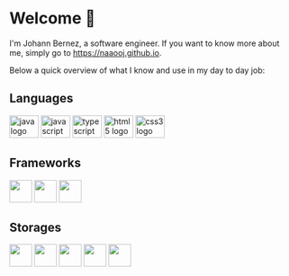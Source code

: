 # Welcome 👋

I'm Johann Bernez, a software engineer. If you want to know more about me, simply go to https://naaooj.github.io.

Below a quick overview of what I know and use in my day to day job:  

## Languages
<div align="left">
  <img src="https://cdn.jsdelivr.net/gh/devicons/devicon/icons/java/java-original.svg" height="40" width="52" alt="java logo" />
  <img src="https://cdn.jsdelivr.net/gh/devicons/devicon/icons/javascript/javascript-original.svg" height="40" width="52" alt="javascript logo" />
  <img src="https://cdn.jsdelivr.net/gh/devicons/devicon/icons/typescript/typescript-original.svg" height="40" width="52" alt="typescript logo" />
  <img src="https://cdn.jsdelivr.net/gh/devicons/devicon/icons/html5/html5-original.svg" height="40" width="52" alt="html5 logo" />
  <img src="https://cdn.jsdelivr.net/gh/devicons/devicon/icons/css3/css3-original.svg" height="40" width="52" alt="css3 logo" />
</div>

## Frameworks
<div align="left">
  <img src="https://github.com/angular.png?s=20" height="40" width="40" />
  <img src="https://github.com/springframework.png?s=20" height="40" width="40" />
  <img src="https://github.com/reactjs.png?s=20" height="40" width="40" />
</div>

## Storages
<div align="left">
  <img src="https://github.com/mongodb.png?s=20" height="40" width="40" />
  <img src="https://github.com/elastic.png?s=20" height="40" width="40" />
  <img src="https://github.com/oracle.png?s=20" height="40" width="40" />
  <img src="https://github.com/mysql.png?s=20" height="40" width="40" />
  <img src="https://github.com/postgresql.png?s=20" height="40" width="40" />
</div>
